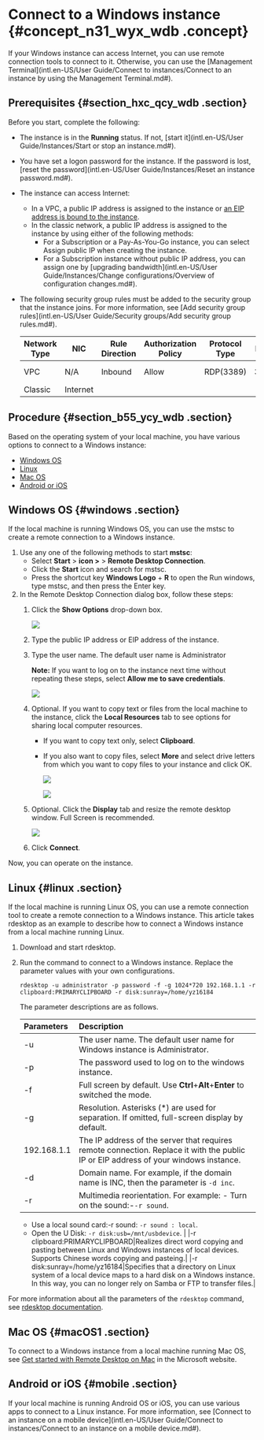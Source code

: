 # Connect to a Windows instance {#concept_n31_wyx_wdb .concept}

If your Windows instance can access Internet, you can use remote connection tools to connect to it. Otherwise, you can use the [Management Terminal](intl.en-US/User Guide/Connect to instances/Connect to an instance by using the Management Terminal.md#).

## Prerequisites {#section_hxc_qcy_wdb .section}

Before you start, complete the following:

-   The instance is in the **Running** status. If not, [start it](intl.en-US/User Guide/Instances/Start or stop an instance.md#).
-   You have set a logon password for the instance. If the password is lost, [reset the password](intl.en-US/User Guide/Instances/Reset an instance password.md#).
-   The instance can access Internet:
    -   In a VPC, a public IP address is assigned to the instance or [an EIP address is bound to the instance](https://www.alibabacloud.com/help/doc-detail/27714.htm).
    -   In the classic network, a public IP address is assigned to the instance by using either of the following methods:
        -   For a Subscription or a Pay-As-You-Go instance, you can select Assign public IP when creating the instance.
        -   For a Subscription instance without public IP address, you can assign one by [upgrading bandwidth](intl.en-US/User Guide/Instances/Change configurations/Overview of configuration changes.md#).
-   The following security group rules must be added to the security group that the instance joins. For more information, see [Add security group rules](intl.en-US/User Guide/Security groups/Add security group rules.md#).

    |Network Type|NIC|Rule Direction|Authorization Policy|Protocol Type|Port Range|Authorization Type|Authorization Object|Priority|
    |------------|---|--------------|--------------------|-------------|----------|------------------|--------------------|--------|
    |VPC|N/A|Inbound|Allow|RDP\(3389\)|3389/3389|Address Field Access|0.0.0.0/0|1|
    |Classic|Internet|


## Procedure {#section_b55_ycy_wdb .section}

Based on the operating system of your local machine, you have various options to connect to a Windows instance:

-   [Windows OS](#windows)
-   [Linux](#linux)
-   [Mac OS](#macOS1)
-   [Android or iOS](#mobile)

## Windows OS {#windows .section}

If the local machine is running Windows OS, you can use the mstsc to create a remote connection to a Windows instance.

1.  Use any one of the following methods to start **mstsc**:
    -   Select **Start** \> **icon \>** \> **Remote Desktop Connection**.
    -   Click the **Start** icon and search for mstsc.
    -   Press the shortcut key **Windows Logo** + **R** to open the Run windows, type mstsc, and then press the Enter key.
2.  In the Remote Desktop Connection dialog box, follow these steps:
    1.  Click the **Show Options** drop-down box.

        ![](http://static-aliyun-doc.oss-cn-hangzhou.aliyuncs.com/assets/img/9622/15338940405258_en-US.png)

    2.  Type the public IP address or EIP address of the instance.
    3.  Type the user name. The default user name is Administrator

        **Note:** If you want to log on to the instance next time without repeating these steps, select **Allow me to save credentials**.

        ![](http://static-aliyun-doc.oss-cn-hangzhou.aliyuncs.com/assets/img/9622/15338940405259_en-US.png)

    4.  Optional. If you want to copy text or files from the local machine to the instance, click the **Local Resources** tab to see options for sharing local computer resources.
        -   If you want to copy text only, select **Clipboard**.
        -   If you also want to copy files, select **More** and select drive letters from which you want to copy files to your instance and click OK.

            ![](http://static-aliyun-doc.oss-cn-hangzhou.aliyuncs.com/assets/img/9622/15338940405260_en-US.png)

            ![](http://static-aliyun-doc.oss-cn-hangzhou.aliyuncs.com/assets/img/9622/15338940405261_en-US.png)

    5.  Optional. Click the **Display** tab and resize the remote desktop window. Full Screen is recommended.

        ![](http://static-aliyun-doc.oss-cn-hangzhou.aliyuncs.com/assets/img/9622/15338940405262_en-US.png)

    6.  Click **Connect**.

Now, you can operate on the instance.

## Linux {#linux .section}

If the local machine is running Linux OS, you can use a remote connection tool to create a remote connection to a Windows instance. This article takes rdesktop as an example to describe how to connect a Windows instance from a local machine running Linux.

1.  Download and start rdesktop.
2.  Run the command to connect to a Windows instance. Replace the parameter values with your own configurations.

    ```
    rdesktop -u administrator -p password -f -g 1024*720 192.168.1.1 -r clipboard:PRIMARYCLIPBOARD -r disk:sunray=/home/yz16184
    ```

    The parameter descriptions are as follows.

    |Parameters|Description|
    |:---------|:----------|
    |-u|The user name. The default user name for Windows instance is Administrator.|
    |-p|The password used to log on to the windows instance.|
    |-f|Full screen by default. Use **Ctrl**+**Alt**+**Enter** to switched the mode.|
    |-g|Resolution. Asterisks \(\*\) are used for separation. If omitted, full-screen display by default.|
    |192.168.1.1|The IP address of the server that requires remote connection. Replace it with the public IP or EIP address of your windows instance.|
    |-d|Domain name. For example, if the domain name is INC, then the parameter is `-d inc`.|
    |-r|Multimedia reorientation. For example:    -   Turn on the sound:-`-r sound`.
    -   Use a local sound card:-r sound: `-r sound : local`.
    -   Open the U Disk: `-r disk:usb=/mnt/usbdevice`.
|
    |-r clipboard:PRIMARYCLIPBOARD|Realizes direct word copying and pasting between Linux and Windows instances of local devices. Supports Chinese words copying and pasteing.|
    |-r disk:sunray=/home/yz16184|Specifies that a directory on Linux system of a local device maps to a hard disk on a Windows instance. In this way, you can no longer rely on Samba or FTP to transfer files.|


For more information about all the parameters of the `rdesktop` command, see [rdesktop documentation](https://github.com/rdesktop/rdesktop/blob/master/doc/rdesktop.1).

## Mac OS {#macOS1 .section}

To connect to a Windows instance from a local machine running Mac OS, see [Get started with Remote Desktop on Mac](https://docs.microsoft.com/zh-cn/windows-server/remote/remote-desktop-services/clients/remote-desktop-mac) in the Microsoft website.

## Android or iOS {#mobile .section}

If your local machine is running Android OS or iOS, you can use various apps to connect to a Linux instance. For more information, see [Connect to an instance on a mobile device](intl.en-US/User Guide/Connect to instances/Connect to an instance on a mobile device.md#).

